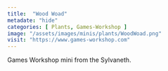```yaml
---
title:  "Wood Woad"
metadate: "hide"
categories: [ Plants, Games-Workshop ]
image: "/assets/images/minis/plants/WoodWoad.png"
visit: "https://www.games-workshop.com"
---
```

Games Workshop mini from the Sylvaneth. 
